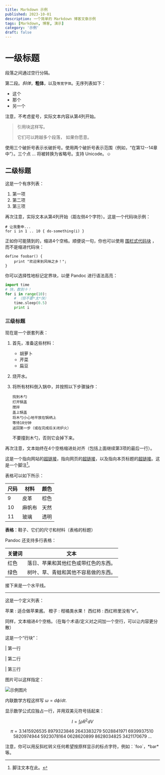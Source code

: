 ```yaml
---
title: Markdown 示例
published: 2023-10-01
description: 一个简单的 Markdown 博客文章示例
tags: [Markdown, 博客, 演示]
category: '示例'
draft: false
---
```


# 一级标题

段落之间通过空行分隔。

第二段。*斜体*，**粗体**，以及`等宽字体`。无序列表如下：

- 这个
- 那个
- 另一个

注意，不考虑星号，实际文本内容从第4列开始。

> 引用块这样写。
> 
> 它们可以跨越多个段落，
> 如果你愿意。

使用三个破折号表示长破折号。使用两个破折号表示范围（例如，“在第12--14章中”）。三个点 ... 将被转换为省略号。支持 Unicode。☺

## 二级标题

这是一个有序列表：

1. 第一项
2. 第二项
3. 第三项

再次注意，实际文本从第4列开始（距左侧4个字符）。这是一个代码块示例：

    # 让我重申...
    for i in 1 .. 10 { do-something(i) }

正如你可能猜到的，缩进4个空格。顺便说一句，你也可以使用 [围栏式代码块](https://markdown.com.cn/extended-syntax/fenced-code-blocks.html) ，而不是缩进代码块：

```
define foobar() {
    print "欢迎来到风味之乡！";
}
```

你可以选择性地标记定界块，以便 Pandoc 进行语法高亮：

```python
import time
# 快，数到十！
for i in range(10):
    # （但不要*太*快）
    time.sleep(0.5)
    print i
```

### 三级标题

现在是一个嵌套列表：

1. 首先，准备这些材料：
   
   - 胡萝卜
   - 芹菜
   - 扁豆

2. 烧开水。

3. 将所有材料倒入锅中，并按照以下步骤操作：
   
       找到木勺
       打开锅盖
       搅拌
       盖上锅盖
       将木勺小心地平放在锅柄上
       等待10分钟
       返回第一步（或在完成后关闭炉火）
   
    不要撞到木勺，否则它会掉下来。

再次注意，文本始终在4个空格缩进处对齐（包括上面继续第3项的最后一行）。

这是一个指向网站的[超链接](https://fuwari.vercel.app/)，指向网页的[超链接](/html/example.html)，以及指向本页标题的[超链接](#二级标题)。这是一个脚注[^1]。

[^1]: 脚注文本在此。

表格可以如下所示：

| 尺码  | 材料  | 颜色  |
| --- | --- | --- |
| 9   | 皮革  | 棕色  |
| 10  | 麻帆布 | 天然  |
| 11  | 玻璃  | 透明  |

**表格**：鞋子、它们的尺寸和材料（表格的标题）

Pandoc 还支持多行表格：

| 关键词 | 文本                 |
| --- | ------------------ |
| 红色  | 落日、苹果和其他红色或带红色的东西。 |
| 绿色  | 树叶、草、青蛙和其他不容易做的东西。 |

接下来是一个水平线。

---

这是一个定义列表：

苹果
: 适合做苹果酱。
橙子
: 柑橘类水果！
西红柿
: 西红柿里没有“e”。

同样，文本缩进4个空格。（在每个术语/定义对之间加一个空行，可以让内容更分散）

这是一个“行块”：

| 第一行

| 第二行

| 第三行

图片可以这样指定：

![示例图片](/images/demo-banner.png "示例图片")

内联数学方程这样写 $\omega = d\phi / dt$. 

显示数学公式应独占一行，并用双美元符号括起来：

$$I = \int \rho R^{2} dV$$

$$
\begin{equation*}
\pi
=3.1415926535
 \;8979323846\;2643383279\;5028841971\;6939937510\;5820974944
 \;5923078164\;0628620899\;8628034825\;3421170679\;\ldots
\end{equation*}
$$

注意，你可以用反斜杠转义任何希望按原样显示的标点字符，例如：\`foo`，\*bar* 等。
